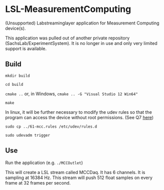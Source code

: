 # LSL-MeasurementComputing

(Unsupported) Labstreaminglayer application for Measurement Computing device(s).

This application was pulled out of another private repository (SachsLab/ExperimentSystem).
It is no longer in use and only very limited support is available.

## Build

`mkdir build`

`cd build`

`cmake ..` or, in Windows, `cmake .. -G "Visual Studio 12 Win64"`

`make`

In linux, it will be further necessary to modify the udev rules so that the program can access the device without root permissions. (See Q7 [here](ftp://lx10.tx.ncsu.edu/pub/Linux/drivers/README))

`sudo cp ../61-mcc.rules /etc/udev/rules.d`

`sudo udevadm trigger`

## Use

Run the application (e.g. `./MCCOutlet`)

This will create a LSL stream called MCCDaq.
It has 6 channels.
It is sampling at 16384 Hz.
This stream will push 512 float samples on every frame at 32 frames per second.

